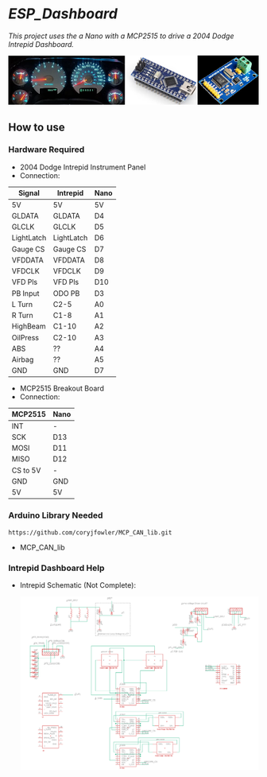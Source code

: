 # _ESP_Dashboard_  

_This project uses the a Nano with a MCP2515 to drive a 2004 Dodge Intrepid Dashboard._

![IntrepidSchematic](/img/NanoCluster.png)  

## How to use  

### Hardware Required  
* 2004 Dodge Intrepid Instrument Panel
* Connection:  

| Signal    | Intrepid  | Nano |
|-----------|-----------|------|
| 5V        | 5V		| 5V   |
| GLDATA    | GLDATA	| D4   |
| GLCLK     | GLCLK 	| D5   |
| LightLatch| LightLatch| D6   |
| Gauge CS  | Gauge CS  | D7   |
| VFDDATA   | VFDDATA   | D8   |
| VFDCLK	| VFDCLK	| D9   |
| VFD Pls	| VFD Pls	| D10  |
| PB Input  | ODO PB    | D3   |
| L Turn    | C2-5		| A0   |
| R Turn    | C1-8      | A1   |
| HighBeam  | C1-10     | A2   |
| OilPress  | C2-10     | A3   |
| ABS		| ??		| A4   |
| Airbag    | ??		| A5   |
| GND       | GND       | D7   |

* MCP2515 Breakout Board
* Connection: 

| MCP2515   | Nano |
|-----------|------|
| INT       |  -   |
| SCK		| D13  |
| MOSI      | D11  |
| MISO	    | D12  |
| CS to 5V  |  -   |
| GND       | GND  |
| 5V    	| 5V   |

### Arduino Library Needed  

```
https://github.com/coryjfowler/MCP_CAN_lib.git
```

* MCP_CAN_lib

### Intrepid Dashboard Help

* Intrepid Schematic (Not Complete):  

  ![IntrepidSchematic](/img/IntrepidSchematic.png)  
